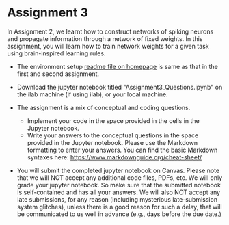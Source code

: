 # Assignment 3 #
In Assignment 2, we learnt how to construct networks of spiking neurons and propagate information through a network of fixed weights. In this assignment, you will learn how to train network weights for a given task using brain-inspired learning rules.

* The environment setup [readme file on homepage](../README.md) is same as that in the first and second assignment. 

* Download the jupyter notebook titled "Assignment3_Questions.ipynb" on the ilab machine (if using ilab), or your local machine.

* The assignment is a mix of conceptual and coding questions. 
    * Implement your code in the space provided in the cells in the Jupyter notebook. 
    * Write your answers to the conceptual questions in the space provided in the Jupyter notebook. Please use the Markdown formatting to enter your answers. You can find the basic Markdown syntaxes here: https://www.markdownguide.org/cheat-sheet/
   
* You will submit the completed jupyter notebook on Canvas. Please note that we will NOT accept any additional code files, PDFs, etc. We will only grade your jupyter notebook. So make sure that the submitted notebook is self-contained and has all your answers. We will also NOT accept any late submissions, for any reason (including mysterious late-submission system glitches), unless there is a good reason for such a delay, that will be communicated to us well in advance (e.g., days before the due date.)

